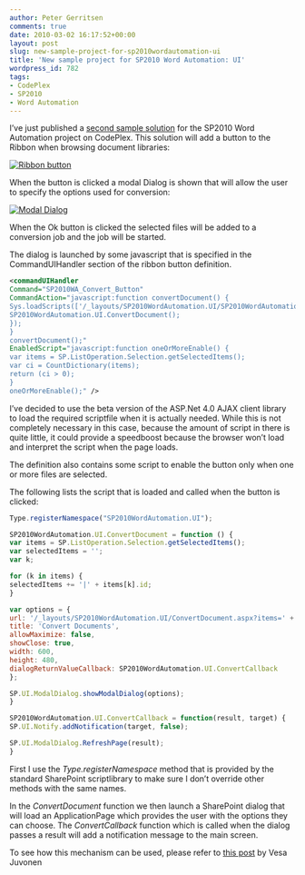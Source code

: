 ```yaml
---
author: Peter Gerritsen
comments: true
date: 2010-03-02 16:17:52+00:00
layout: post
slug: new-sample-project-for-sp2010wordautomation-ui
title: 'New sample project for SP2010 Word Automation: UI'
wordpress_id: 782
tags:
- CodePlex
- SP2010
- Word Automation
---
```


I’ve just published a [second sample solution](http://sp2010wordautomation.codeplex.com/releases/view/41267) for the SP2010 Word Automation project on CodePlex. This solution will add a button to the Ribbon when browsing document libraries:

[![Ribbon button](http://blog.petergerritsen.nl/wp-content/uploads/image_thumb10.png)](http://blog.petergerritsen.nl/wp-content/uploads/image9.png)

When the button is clicked a modal Dialog is shown that will allow the user to specify the options used for conversion:

[![Modal Dialog](http://blog.petergerritsen.nl/wp-content/uploads/image_thumb11.png)](http://blog.petergerritsen.nl/wp-content/uploads/image10.png)

When the Ok button is clicked the selected files will be added to a conversion job and the job will be started.

The dialog is launched by some javascript that is specified in the CommandUIHandler section of the ribbon button definition.

```xml
<commandUIHandler
Command="SP2010WA_Convert_Button"
CommandAction="javascript:function convertDocument() {
Sys.loadScripts(['/_layouts/SP2010WordAutomation.UI/SP2010WordAutomation.UI.js'], function() {
SP2010WordAutomation.UI.ConvertDocument();
});
}
convertDocument();"
EnabledScript="javascript:function oneOrMoreEnable() {
var items = SP.ListOperation.Selection.getSelectedItems();
var ci = CountDictionary(items);
return (ci > 0);
}
oneOrMoreEnable();" />
```

I’ve decided to use the beta version of the ASP.Net 4.0 AJAX client library to load the required scriptfile when it is actually needed. While this is not completely necessary in this case, because the amount of script in there is quite little, it could provide a speedboost because the browser won’t load and interpret the script when the page loads.

The definition also contains some script to enable the button only when one or more files are selected.

The following lists the script that is loaded and called when the button is clicked:

```javascript
Type.registerNamespace("SP2010WordAutomation.UI");

SP2010WordAutomation.UI.ConvertDocument = function () {
var items = SP.ListOperation.Selection.getSelectedItems();
var selectedItems = '';
var k;

for (k in items) {
selectedItems += '|' + items[k].id;
}

var options = {
url: '/_layouts/SP2010WordAutomation.UI/ConvertDocument.aspx?items=' + selectedItems + '&source;=' + SP.ListOperation.Selection.getSelectedList(),
title: 'Convert Documents',
allowMaximize: false,
showClose: true,
width: 600,
height: 480,
dialogReturnValueCallback: SP2010WordAutomation.UI.ConvertCallback
};

SP.UI.ModalDialog.showModalDialog(options);
}

SP2010WordAutomation.UI.ConvertCallback = function(result, target) {
SP.UI.Notify.addNotification(target, false);

SP.UI.ModalDialog.RefreshPage(result);
}
```

First I use the _Type.registerNamespace_ method that is provided by the standard SharePoint scriptlibrary to make sure I don’t override other methods with the same names.

In the _ConvertDocument_ function we then launch a SharePoint dialog that will load an ApplicationPage which provides the user with the options they can choose. The _ConvertCallback_ function which is called when the dialog passes a result will add a notification message to the main screen.

To see how this mechanism can be used, please refer to [this post](http://blogs.msdn.com/vesku/archive/2010/02/25/how-to-sharepoint-2010-js-client-object-model-and-ui-advancements.aspx) by Vesa Juvonen
